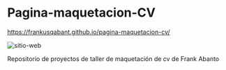 # Pagina-maquetacion-CV

https://frankusqabant.github.io/pagina-maquetacion-cv/

![sitio-web](https://user-images.githubusercontent.com/90288287/167520099-5f4d7a65-5cd2-49bf-848e-f17bbbf4f085.png)


Repositorio de proyectos de taller de maquetación de cv de Frank Abanto
